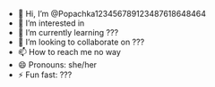 - 👋 Hi, I’m @Popachka123456789123487618648464
- 👀 I’m interested in 
- 🌱 I’m currently learning ???
- 💞️ I’m looking to collaborate on ???
- 📫 How to reach me no way
- 😄 Pronouns: she/her
- ⚡ Fun fast: ???
